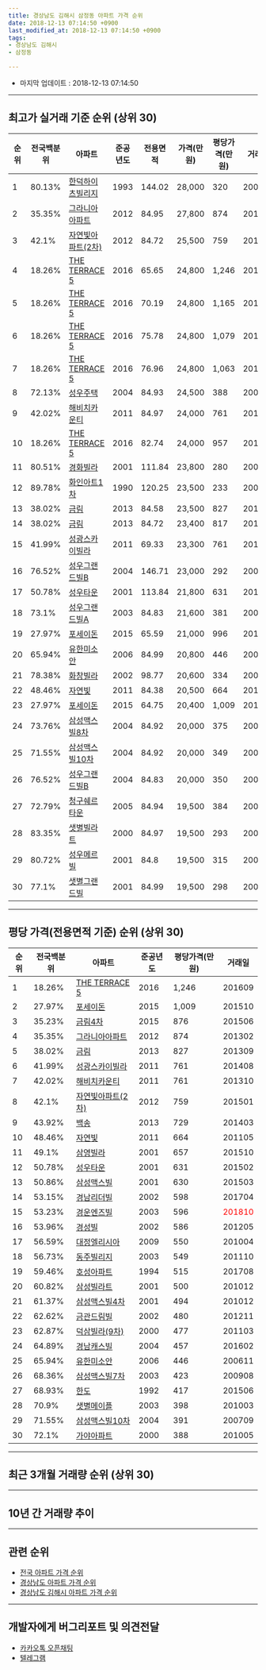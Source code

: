 ```yaml
---
title: 경상남도 김해시 삼정동 아파트 가격 순위
date: 2018-12-13 07:14:50 +0900
last_modified_at: 2018-12-13 07:14:50 +0900
tags:
- 경상남도 김해시
- 삼정동

---
```


* 마지막 업데이트 : 2018-12-13 07:14:50

---

## 최고가 실거래 기준 순위 (상위 30)


|순위|전국백분위|아파트|준공년도|전용면적|가격(만원)|평당가격(만원)|거래일|
|---|---|---|---|---|---|---|---|
|1|80.13%|[한덕하이츠빌리지](https://search.naver.com/search.naver?query=%EA%B2%BD%EC%83%81%EB%82%A8%EB%8F%84+%EA%B9%80%ED%95%B4%EC%8B%9C+%EC%82%BC%EC%A0%95%EB%8F%99+%ED%95%9C%EB%8D%95%ED%95%98%EC%9D%B4%EC%B8%A0%EB%B9%8C%EB%A6%AC%EC%A7%80)|1993|144.02|28,000|320|200909|
|2|35.35%|[그라니아아파트](https://search.naver.com/search.naver?query=%EA%B2%BD%EC%83%81%EB%82%A8%EB%8F%84+%EA%B9%80%ED%95%B4%EC%8B%9C+%EC%82%BC%EC%A0%95%EB%8F%99+%EA%B7%B8%EB%9D%BC%EB%8B%88%EC%95%84%EC%95%84%ED%8C%8C%ED%8A%B8)|2012|84.95|27,800|874|201302|
|3|42.1%|[자연빛아파트(2차)](https://search.naver.com/search.naver?query=%EA%B2%BD%EC%83%81%EB%82%A8%EB%8F%84+%EA%B9%80%ED%95%B4%EC%8B%9C+%EC%82%BC%EC%A0%95%EB%8F%99+%EC%9E%90%EC%97%B0%EB%B9%9B%EC%95%84%ED%8C%8C%ED%8A%B8%282%EC%B0%A8%29)|2012|84.72|25,500|759|201501|
|4|18.26%|[THE TERRACE 5](https://search.naver.com/search.naver?query=%EA%B2%BD%EC%83%81%EB%82%A8%EB%8F%84+%EA%B9%80%ED%95%B4%EC%8B%9C+%EC%82%BC%EC%A0%95%EB%8F%99+THE+TERRACE+5)|2016|65.65|24,800|1,246|201609|
|5|18.26%|[THE TERRACE 5](https://search.naver.com/search.naver?query=%EA%B2%BD%EC%83%81%EB%82%A8%EB%8F%84+%EA%B9%80%ED%95%B4%EC%8B%9C+%EC%82%BC%EC%A0%95%EB%8F%99+THE+TERRACE+5)|2016|70.19|24,800|1,165|201608|
|6|18.26%|[THE TERRACE 5](https://search.naver.com/search.naver?query=%EA%B2%BD%EC%83%81%EB%82%A8%EB%8F%84+%EA%B9%80%ED%95%B4%EC%8B%9C+%EC%82%BC%EC%A0%95%EB%8F%99+THE+TERRACE+5)|2016|75.78|24,800|1,079|201608|
|7|18.26%|[THE TERRACE 5](https://search.naver.com/search.naver?query=%EA%B2%BD%EC%83%81%EB%82%A8%EB%8F%84+%EA%B9%80%ED%95%B4%EC%8B%9C+%EC%82%BC%EC%A0%95%EB%8F%99+THE+TERRACE+5)|2016|76.96|24,800|1,063|201608|
|8|72.13%|[성우주택](https://search.naver.com/search.naver?query=%EA%B2%BD%EC%83%81%EB%82%A8%EB%8F%84+%EA%B9%80%ED%95%B4%EC%8B%9C+%EC%82%BC%EC%A0%95%EB%8F%99+%EC%84%B1%EC%9A%B0%EC%A3%BC%ED%83%9D)|2004|84.93|24,500|388|200906|
|9|42.02%|[해비치카운티](https://search.naver.com/search.naver?query=%EA%B2%BD%EC%83%81%EB%82%A8%EB%8F%84+%EA%B9%80%ED%95%B4%EC%8B%9C+%EC%82%BC%EC%A0%95%EB%8F%99+%ED%95%B4%EB%B9%84%EC%B9%98%EC%B9%B4%EC%9A%B4%ED%8B%B0)|2011|84.97|24,000|761|201310|
|10|18.26%|[THE TERRACE 5](https://search.naver.com/search.naver?query=%EA%B2%BD%EC%83%81%EB%82%A8%EB%8F%84+%EA%B9%80%ED%95%B4%EC%8B%9C+%EC%82%BC%EC%A0%95%EB%8F%99+THE+TERRACE+5)|2016|82.74|24,000|957|201612|
|11|80.51%|[경화빌라](https://search.naver.com/search.naver?query=%EA%B2%BD%EC%83%81%EB%82%A8%EB%8F%84+%EA%B9%80%ED%95%B4%EC%8B%9C+%EC%82%BC%EC%A0%95%EB%8F%99+%EA%B2%BD%ED%99%94%EB%B9%8C%EB%9D%BC)|2001|111.84|23,800|280|200610|
|12|89.78%|[화인아트1차](https://search.naver.com/search.naver?query=%EA%B2%BD%EC%83%81%EB%82%A8%EB%8F%84+%EA%B9%80%ED%95%B4%EC%8B%9C+%EC%82%BC%EC%A0%95%EB%8F%99+%ED%99%94%EC%9D%B8%EC%95%84%ED%8A%B81%EC%B0%A8)|1990|120.25|23,500|233|200602|
|13|38.02%|[금림](https://search.naver.com/search.naver?query=%EA%B2%BD%EC%83%81%EB%82%A8%EB%8F%84+%EA%B9%80%ED%95%B4%EC%8B%9C+%EC%82%BC%EC%A0%95%EB%8F%99+%EA%B8%88%EB%A6%BC)|2013|84.58|23,500|827|201309|
|14|38.02%|[금림](https://search.naver.com/search.naver?query=%EA%B2%BD%EC%83%81%EB%82%A8%EB%8F%84+%EA%B9%80%ED%95%B4%EC%8B%9C+%EC%82%BC%EC%A0%95%EB%8F%99+%EA%B8%88%EB%A6%BC)|2013|84.72|23,400|817|201311|
|15|41.99%|[성광스카이빌라](https://search.naver.com/search.naver?query=%EA%B2%BD%EC%83%81%EB%82%A8%EB%8F%84+%EA%B9%80%ED%95%B4%EC%8B%9C+%EC%82%BC%EC%A0%95%EB%8F%99+%EC%84%B1%EA%B4%91%EC%8A%A4%EC%B9%B4%EC%9D%B4%EB%B9%8C%EB%9D%BC)|2011|69.33|23,300|761|201408|
|16|76.52%|[성우그랜드빌B](https://search.naver.com/search.naver?query=%EA%B2%BD%EC%83%81%EB%82%A8%EB%8F%84+%EA%B9%80%ED%95%B4%EC%8B%9C+%EC%82%BC%EC%A0%95%EB%8F%99+%EC%84%B1%EC%9A%B0%EA%B7%B8%EB%9E%9C%EB%93%9C%EB%B9%8CB)|2004|146.71|23,000|292|200712|
|17|50.78%|[성우타운](https://search.naver.com/search.naver?query=%EA%B2%BD%EC%83%81%EB%82%A8%EB%8F%84+%EA%B9%80%ED%95%B4%EC%8B%9C+%EC%82%BC%EC%A0%95%EB%8F%99+%EC%84%B1%EC%9A%B0%ED%83%80%EC%9A%B4)|2001|113.84|21,800|631|201502|
|18|73.1%|[성우그랜드빌A](https://search.naver.com/search.naver?query=%EA%B2%BD%EC%83%81%EB%82%A8%EB%8F%84+%EA%B9%80%ED%95%B4%EC%8B%9C+%EC%82%BC%EC%A0%95%EB%8F%99+%EC%84%B1%EC%9A%B0%EA%B7%B8%EB%9E%9C%EB%93%9C%EB%B9%8CA)|2003|84.83|21,600|381|200603|
|19|27.97%|[포세이돈](https://search.naver.com/search.naver?query=%EA%B2%BD%EC%83%81%EB%82%A8%EB%8F%84+%EA%B9%80%ED%95%B4%EC%8B%9C+%EC%82%BC%EC%A0%95%EB%8F%99+%ED%8F%AC%EC%84%B8%EC%9D%B4%EB%8F%88)|2015|65.59|21,000|996|201510|
|20|65.94%|[유한미소안](https://search.naver.com/search.naver?query=%EA%B2%BD%EC%83%81%EB%82%A8%EB%8F%84+%EA%B9%80%ED%95%B4%EC%8B%9C+%EC%82%BC%EC%A0%95%EB%8F%99+%EC%9C%A0%ED%95%9C%EB%AF%B8%EC%86%8C%EC%95%88)|2006|84.99|20,800|446|200611|
|21|78.38%|[화창빌라](https://search.naver.com/search.naver?query=%EA%B2%BD%EC%83%81%EB%82%A8%EB%8F%84+%EA%B9%80%ED%95%B4%EC%8B%9C+%EC%82%BC%EC%A0%95%EB%8F%99+%ED%99%94%EC%B0%BD%EB%B9%8C%EB%9D%BC)|2002|98.77|20,600|334|200605|
|22|48.46%|[자연빛](https://search.naver.com/search.naver?query=%EA%B2%BD%EC%83%81%EB%82%A8%EB%8F%84+%EA%B9%80%ED%95%B4%EC%8B%9C+%EC%82%BC%EC%A0%95%EB%8F%99+%EC%9E%90%EC%97%B0%EB%B9%9B)|2011|84.38|20,500|664|201105|
|23|27.97%|[포세이돈](https://search.naver.com/search.naver?query=%EA%B2%BD%EC%83%81%EB%82%A8%EB%8F%84+%EA%B9%80%ED%95%B4%EC%8B%9C+%EC%82%BC%EC%A0%95%EB%8F%99+%ED%8F%AC%EC%84%B8%EC%9D%B4%EB%8F%88)|2015|64.75|20,400|1,009|201510|
|24|73.76%|[삼성맥스빌8차](https://search.naver.com/search.naver?query=%EA%B2%BD%EC%83%81%EB%82%A8%EB%8F%84+%EA%B9%80%ED%95%B4%EC%8B%9C+%EC%82%BC%EC%A0%95%EB%8F%99+%EC%82%BC%EC%84%B1%EB%A7%A5%EC%8A%A4%EB%B9%8C8%EC%B0%A8)|2004|84.92|20,000|375|200609|
|25|71.55%|[삼성맥스빌10차](https://search.naver.com/search.naver?query=%EA%B2%BD%EC%83%81%EB%82%A8%EB%8F%84+%EA%B9%80%ED%95%B4%EC%8B%9C+%EC%82%BC%EC%A0%95%EB%8F%99+%EC%82%BC%EC%84%B1%EB%A7%A5%EC%8A%A4%EB%B9%8C10%EC%B0%A8)|2004|84.92|20,000|349|200803|
|26|76.52%|[성우그랜드빌B](https://search.naver.com/search.naver?query=%EA%B2%BD%EC%83%81%EB%82%A8%EB%8F%84+%EA%B9%80%ED%95%B4%EC%8B%9C+%EC%82%BC%EC%A0%95%EB%8F%99+%EC%84%B1%EC%9A%B0%EA%B7%B8%EB%9E%9C%EB%93%9C%EB%B9%8CB)|2004|84.83|20,000|350|200903|
|27|72.79%|[청구쉐르타운](https://search.naver.com/search.naver?query=%EA%B2%BD%EC%83%81%EB%82%A8%EB%8F%84+%EA%B9%80%ED%95%B4%EC%8B%9C+%EC%82%BC%EC%A0%95%EB%8F%99+%EC%B2%AD%EA%B5%AC%EC%89%90%EB%A5%B4%ED%83%80%EC%9A%B4)|2005|84.94|19,500|384|200611|
|28|83.35%|[샛별빌라트](https://search.naver.com/search.naver?query=%EA%B2%BD%EC%83%81%EB%82%A8%EB%8F%84+%EA%B9%80%ED%95%B4%EC%8B%9C+%EC%82%BC%EC%A0%95%EB%8F%99+%EC%83%9B%EB%B3%84%EB%B9%8C%EB%9D%BC%ED%8A%B8)|2000|84.97|19,500|293|200802|
|29|80.72%|[성우메르빌](https://search.naver.com/search.naver?query=%EA%B2%BD%EC%83%81%EB%82%A8%EB%8F%84+%EA%B9%80%ED%95%B4%EC%8B%9C+%EC%82%BC%EC%A0%95%EB%8F%99+%EC%84%B1%EC%9A%B0%EB%A9%94%EB%A5%B4%EB%B9%8C)|2001|84.8|19,500|315|200608|
|30|77.1%|[샛별그랜드빌](https://search.naver.com/search.naver?query=%EA%B2%BD%EC%83%81%EB%82%A8%EB%8F%84+%EA%B9%80%ED%95%B4%EC%8B%9C+%EC%82%BC%EC%A0%95%EB%8F%99+%EC%83%9B%EB%B3%84%EA%B7%B8%EB%9E%9C%EB%93%9C%EB%B9%8C)|2001|84.99|19,500|298|200609|


---

## 평당 가격(전용면적 기준) 순위 (상위 30)


|순위|전국백분위|아파트|준공년도|평당가격(만원)|거래일|
|---|---|---|---|---|---|
|1|18.26%|[THE TERRACE 5](https://search.naver.com/search.naver?query=%EA%B2%BD%EC%83%81%EB%82%A8%EB%8F%84+%EA%B9%80%ED%95%B4%EC%8B%9C+%EC%82%BC%EC%A0%95%EB%8F%99+THE+TERRACE+5)|2016|1,246|201609|
|2|27.97%|[포세이돈](https://search.naver.com/search.naver?query=%EA%B2%BD%EC%83%81%EB%82%A8%EB%8F%84+%EA%B9%80%ED%95%B4%EC%8B%9C+%EC%82%BC%EC%A0%95%EB%8F%99+%ED%8F%AC%EC%84%B8%EC%9D%B4%EB%8F%88)|2015|1,009|201510|
|3|35.23%|[금림4차](https://search.naver.com/search.naver?query=%EA%B2%BD%EC%83%81%EB%82%A8%EB%8F%84+%EA%B9%80%ED%95%B4%EC%8B%9C+%EC%82%BC%EC%A0%95%EB%8F%99+%EA%B8%88%EB%A6%BC4%EC%B0%A8)|2015|876|201506|
|4|35.35%|[그라니아아파트](https://search.naver.com/search.naver?query=%EA%B2%BD%EC%83%81%EB%82%A8%EB%8F%84+%EA%B9%80%ED%95%B4%EC%8B%9C+%EC%82%BC%EC%A0%95%EB%8F%99+%EA%B7%B8%EB%9D%BC%EB%8B%88%EC%95%84%EC%95%84%ED%8C%8C%ED%8A%B8)|2012|874|201302|
|5|38.02%|[금림](https://search.naver.com/search.naver?query=%EA%B2%BD%EC%83%81%EB%82%A8%EB%8F%84+%EA%B9%80%ED%95%B4%EC%8B%9C+%EC%82%BC%EC%A0%95%EB%8F%99+%EA%B8%88%EB%A6%BC)|2013|827|201309|
|6|41.99%|[성광스카이빌라](https://search.naver.com/search.naver?query=%EA%B2%BD%EC%83%81%EB%82%A8%EB%8F%84+%EA%B9%80%ED%95%B4%EC%8B%9C+%EC%82%BC%EC%A0%95%EB%8F%99+%EC%84%B1%EA%B4%91%EC%8A%A4%EC%B9%B4%EC%9D%B4%EB%B9%8C%EB%9D%BC)|2011|761|201408|
|7|42.02%|[해비치카운티](https://search.naver.com/search.naver?query=%EA%B2%BD%EC%83%81%EB%82%A8%EB%8F%84+%EA%B9%80%ED%95%B4%EC%8B%9C+%EC%82%BC%EC%A0%95%EB%8F%99+%ED%95%B4%EB%B9%84%EC%B9%98%EC%B9%B4%EC%9A%B4%ED%8B%B0)|2011|761|201310|
|8|42.1%|[자연빛아파트(2차)](https://search.naver.com/search.naver?query=%EA%B2%BD%EC%83%81%EB%82%A8%EB%8F%84+%EA%B9%80%ED%95%B4%EC%8B%9C+%EC%82%BC%EC%A0%95%EB%8F%99+%EC%9E%90%EC%97%B0%EB%B9%9B%EC%95%84%ED%8C%8C%ED%8A%B8%282%EC%B0%A8%29)|2012|759|201501|
|9|43.92%|[백송](https://search.naver.com/search.naver?query=%EA%B2%BD%EC%83%81%EB%82%A8%EB%8F%84+%EA%B9%80%ED%95%B4%EC%8B%9C+%EC%82%BC%EC%A0%95%EB%8F%99+%EB%B0%B1%EC%86%A1)|2013|729|201403|
|10|48.46%|[자연빛](https://search.naver.com/search.naver?query=%EA%B2%BD%EC%83%81%EB%82%A8%EB%8F%84+%EA%B9%80%ED%95%B4%EC%8B%9C+%EC%82%BC%EC%A0%95%EB%8F%99+%EC%9E%90%EC%97%B0%EB%B9%9B)|2011|664|201105|
|11|49.1%|[삼영빌라](https://search.naver.com/search.naver?query=%EA%B2%BD%EC%83%81%EB%82%A8%EB%8F%84+%EA%B9%80%ED%95%B4%EC%8B%9C+%EC%82%BC%EC%A0%95%EB%8F%99+%EC%82%BC%EC%98%81%EB%B9%8C%EB%9D%BC)|2001|657|201510|
|12|50.78%|[성우타운](https://search.naver.com/search.naver?query=%EA%B2%BD%EC%83%81%EB%82%A8%EB%8F%84+%EA%B9%80%ED%95%B4%EC%8B%9C+%EC%82%BC%EC%A0%95%EB%8F%99+%EC%84%B1%EC%9A%B0%ED%83%80%EC%9A%B4)|2001|631|201502|
|13|50.86%|[삼성맥스빌](https://search.naver.com/search.naver?query=%EA%B2%BD%EC%83%81%EB%82%A8%EB%8F%84+%EA%B9%80%ED%95%B4%EC%8B%9C+%EC%82%BC%EC%A0%95%EB%8F%99+%EC%82%BC%EC%84%B1%EB%A7%A5%EC%8A%A4%EB%B9%8C)|2001|630|201503|
|14|53.15%|[경남리더빌](https://search.naver.com/search.naver?query=%EA%B2%BD%EC%83%81%EB%82%A8%EB%8F%84+%EA%B9%80%ED%95%B4%EC%8B%9C+%EC%82%BC%EC%A0%95%EB%8F%99+%EA%B2%BD%EB%82%A8%EB%A6%AC%EB%8D%94%EB%B9%8C)|2002|598|201704|
|15|53.23%|[경운엔즈빌](https://search.naver.com/search.naver?query=%EA%B2%BD%EC%83%81%EB%82%A8%EB%8F%84+%EA%B9%80%ED%95%B4%EC%8B%9C+%EC%82%BC%EC%A0%95%EB%8F%99+%EA%B2%BD%EC%9A%B4%EC%97%94%EC%A6%88%EB%B9%8C)|2003|596|<span style="color:red">201810</span>|
|16|53.96%|[경성빌](https://search.naver.com/search.naver?query=%EA%B2%BD%EC%83%81%EB%82%A8%EB%8F%84+%EA%B9%80%ED%95%B4%EC%8B%9C+%EC%82%BC%EC%A0%95%EB%8F%99+%EA%B2%BD%EC%84%B1%EB%B9%8C)|2002|586|201205|
|17|56.59%|[대정엘리시아](https://search.naver.com/search.naver?query=%EA%B2%BD%EC%83%81%EB%82%A8%EB%8F%84+%EA%B9%80%ED%95%B4%EC%8B%9C+%EC%82%BC%EC%A0%95%EB%8F%99+%EB%8C%80%EC%A0%95%EC%97%98%EB%A6%AC%EC%8B%9C%EC%95%84)|2009|550|201004|
|18|56.73%|[동주빌리지](https://search.naver.com/search.naver?query=%EA%B2%BD%EC%83%81%EB%82%A8%EB%8F%84+%EA%B9%80%ED%95%B4%EC%8B%9C+%EC%82%BC%EC%A0%95%EB%8F%99+%EB%8F%99%EC%A3%BC%EB%B9%8C%EB%A6%AC%EC%A7%80)|2003|549|201110|
|19|59.46%|[호성아파트](https://search.naver.com/search.naver?query=%EA%B2%BD%EC%83%81%EB%82%A8%EB%8F%84+%EA%B9%80%ED%95%B4%EC%8B%9C+%EC%82%BC%EC%A0%95%EB%8F%99+%ED%98%B8%EC%84%B1%EC%95%84%ED%8C%8C%ED%8A%B8)|1994|515|201708|
|20|60.82%|[삼성빌라트](https://search.naver.com/search.naver?query=%EA%B2%BD%EC%83%81%EB%82%A8%EB%8F%84+%EA%B9%80%ED%95%B4%EC%8B%9C+%EC%82%BC%EC%A0%95%EB%8F%99+%EC%82%BC%EC%84%B1%EB%B9%8C%EB%9D%BC%ED%8A%B8)|2001|500|201012|
|21|61.37%|[삼성맥스빌4차](https://search.naver.com/search.naver?query=%EA%B2%BD%EC%83%81%EB%82%A8%EB%8F%84+%EA%B9%80%ED%95%B4%EC%8B%9C+%EC%82%BC%EC%A0%95%EB%8F%99+%EC%82%BC%EC%84%B1%EB%A7%A5%EC%8A%A4%EB%B9%8C4%EC%B0%A8)|2001|494|201012|
|22|62.62%|[금관드림빌](https://search.naver.com/search.naver?query=%EA%B2%BD%EC%83%81%EB%82%A8%EB%8F%84+%EA%B9%80%ED%95%B4%EC%8B%9C+%EC%82%BC%EC%A0%95%EB%8F%99+%EA%B8%88%EA%B4%80%EB%93%9C%EB%A6%BC%EB%B9%8C)|2002|480|201211|
|23|62.87%|[덕삼빌라(9차)](https://search.naver.com/search.naver?query=%EA%B2%BD%EC%83%81%EB%82%A8%EB%8F%84+%EA%B9%80%ED%95%B4%EC%8B%9C+%EC%82%BC%EC%A0%95%EB%8F%99+%EB%8D%95%EC%82%BC%EB%B9%8C%EB%9D%BC%289%EC%B0%A8%29)|2000|477|201103|
|24|64.89%|[경남캐스빌](https://search.naver.com/search.naver?query=%EA%B2%BD%EC%83%81%EB%82%A8%EB%8F%84+%EA%B9%80%ED%95%B4%EC%8B%9C+%EC%82%BC%EC%A0%95%EB%8F%99+%EA%B2%BD%EB%82%A8%EC%BA%90%EC%8A%A4%EB%B9%8C)|2004|457|201602|
|25|65.94%|[유한미소안](https://search.naver.com/search.naver?query=%EA%B2%BD%EC%83%81%EB%82%A8%EB%8F%84+%EA%B9%80%ED%95%B4%EC%8B%9C+%EC%82%BC%EC%A0%95%EB%8F%99+%EC%9C%A0%ED%95%9C%EB%AF%B8%EC%86%8C%EC%95%88)|2006|446|200611|
|26|68.36%|[삼성맥스빌7차](https://search.naver.com/search.naver?query=%EA%B2%BD%EC%83%81%EB%82%A8%EB%8F%84+%EA%B9%80%ED%95%B4%EC%8B%9C+%EC%82%BC%EC%A0%95%EB%8F%99+%EC%82%BC%EC%84%B1%EB%A7%A5%EC%8A%A4%EB%B9%8C7%EC%B0%A8)|2003|423|200908|
|27|68.93%|[한도](https://search.naver.com/search.naver?query=%EA%B2%BD%EC%83%81%EB%82%A8%EB%8F%84+%EA%B9%80%ED%95%B4%EC%8B%9C+%EC%82%BC%EC%A0%95%EB%8F%99+%ED%95%9C%EB%8F%84)|1992|417|201506|
|28|70.9%|[샛별메이플](https://search.naver.com/search.naver?query=%EA%B2%BD%EC%83%81%EB%82%A8%EB%8F%84+%EA%B9%80%ED%95%B4%EC%8B%9C+%EC%82%BC%EC%A0%95%EB%8F%99+%EC%83%9B%EB%B3%84%EB%A9%94%EC%9D%B4%ED%94%8C)|2003|398|201003|
|29|71.55%|[삼성맥스빌10차](https://search.naver.com/search.naver?query=%EA%B2%BD%EC%83%81%EB%82%A8%EB%8F%84+%EA%B9%80%ED%95%B4%EC%8B%9C+%EC%82%BC%EC%A0%95%EB%8F%99+%EC%82%BC%EC%84%B1%EB%A7%A5%EC%8A%A4%EB%B9%8C10%EC%B0%A8)|2004|391|200709|
|30|72.1%|[가야아파트](https://search.naver.com/search.naver?query=%EA%B2%BD%EC%83%81%EB%82%A8%EB%8F%84+%EA%B9%80%ED%95%B4%EC%8B%9C+%EC%82%BC%EC%A0%95%EB%8F%99+%EA%B0%80%EC%95%BC%EC%95%84%ED%8C%8C%ED%8A%B8)|2000|388|201005|


---

## 최근 3개월 거래량 순위 (상위 30)


<div style="width:100%;">
    <canvas id="deal_count_ranking" height="250"></canvas>
</div>


<script>
new Chart(document.getElementById("deal_count_ranking"), {
    type: 'horizontalBar',
    data: {
        labels: ['유한미소안', '청해', '성우그랜드빌A', '신성빌라(9차)', '경운엔즈빌', '가야아파트(3차)', '성우주택', '유신주택', '럭키그린', '삼성맥스빌10차', '성우그랜드빌B', '행운아트빌라'],
        datasets: [{
            label: '실거래 수',
            data: [1, 1, 1, 1, 1, 1, 1, 1, 1, 1, 1, 1],
            borderColor: "rgba(255, 0, 128, 1)",
            backgroundColor: "rgba(255, 0, 128, 0.5)",
            fill: false,
        }]
    },
    options: {
        responsive: true,
        title: {
            display: true,
            text: '최근 3개월 거래량 순위'
        },
        tooltips: {
            mode: 'index',
            intersect: false,
            callbacks: {
                title: function(tooltipItems, data) {
                    return "실거래 수:";
                },
                label: function(tooltipItem, data) {
                    return data.labels[tooltipItem.index] + ": " + tooltipItem.xLabel;
                }
            }
        },
        hover: {
            mode: 'nearest',
            intersect: true
        },
        scales: {
            xAxes: [{
                display: true,
                scaleLabel: {
                    display: true,
                    labelString: '실거래 수'
                },
                ticks: {
                    suggestedMin: 0,
                }
            }],
            yAxes: [{
                display: true,
                ticks: {
                    autoSkip: false,
                    callback: function(value, index, values) {
                        if (value.length > 15)
                            return value.substr(0, 13) + "...";
                        else
                            return value;
                    }
                },
                scaleLabel: {
                    display: false,
                }
            }]
        }
    }
});

</script>


---

## 10년 간 거래량 추이


<div style="width:100%;">
    <canvas id="deal_progress" height="250"></canvas>
</div>

<script>
new Chart(document.getElementById("deal_progress"), {
    type: 'line',
    data: {
        labels: ['200812','200901','200902','200903','200904','200905','200906','200907','200908','200909','200910','200911','200912','201001','201002','201003','201004','201005','201006','201007','201008','201009','201010','201011','201012','201101','201102','201103','201104','201105','201106','201107','201108','201109','201110','201111','201112','201201','201202','201203','201204','201205','201206','201207','201208','201209','201210','201211','201212','201301','201302','201303','201304','201305','201306','201307','201308','201309','201310','201311','201312','201401','201402','201403','201404','201405','201406','201407','201408','201409','201410','201411','201412','201501','201502','201503','201504','201505','201506','201507','201508','201509','201510','201511','201512','201601','201602','201603','201604','201605','201606','201607','201608','201609','201610','201611','201612','201701','201702','201703','201704','201705','201706','201707','201708','201709','201710','201711','201712','201801','201802','201803','201804','201805','201806','201807','201808','201809','201810','201811','201812'],
        datasets: [{
            label: '실거래 수',
            pointRadius: 1,
            data: [5, 10, 15, 15, 11, 17, 20, 16, 9, 19, 17, 13, 12, 15, 10, 25, 19, 24, 22, 18, 20, 17, 22, 23, 16, 14, 12, 12, 8, 9, 11, 9, 7, 11, 12, 10, 9, 11, 13, 15, 8, 9, 11, 8, 10, 6, 17, 16, 9, 5, 17, 20, 13, 13, 13, 8, 6, 15, 24, 14, 13, 10, 12, 22, 24, 13, 7, 9, 9, 13, 22, 11, 13, 15, 11, 16, 23, 8, 15, 10, 15, 13, 36, 13, 11, 8, 13, 17, 16, 15, 12, 5, 19, 8, 15, 14, 8, 8, 9, 15, 15, 8, 7, 8, 2, 11, 6, 4, 0, 3, 3, 5, 5, 8, 7, 4, 3, 2, 8, 4, 0],
            borderColor: "rgba(255, 201, 14, 1)",
            backgroundColor: "rgba(255, 201, 14, 0.5)",
            fill: true,
        }]
    },
    options: {
        responsive: true,
        title: {
            display: true,
            text: '10년간 거래량 추이'
        },
        tooltips: {
            mode: 'index',
            intersect: false,
        },
        hover: {
            mode: 'nearest',
            intersect: true
        },
        scales: {
            xAxes: [{
                display: true,
                scaleLabel: {
                    display: true,
                    labelString: '년/월'
                }
            }],
            yAxes: [{
                display: true,
                ticks: {
                    suggestedMin: 0,
                },
                scaleLabel: {
                    display: true,
                    labelString: '실거래 수'
                }
            }]
        }
    }
});

</script>


---

## 관련 순위

- [전국 아파트 가격 순위](https://inasie.github.io/apt-ranking/전국)
- [경상남도 아파트 가격 순위](https://inasie.github.io/apt-ranking/경상남도)
- [경상남도 김해시 아파트 가격 순위](https://inasie.github.io/apt-ranking/경상남도-김해시)


---

## 개발자에게 버그리포트 및 의견전달

- [카카오톡 오픈채팅](https://open.kakao.com/o/gLJUAP4)
- [텔레그램](https://t.me/inasie)

